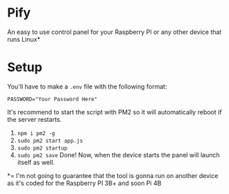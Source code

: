 # Pify
An easy to use control panel for your Raspberry PI or any other device that runs Linux*

# Setup
You'll have to make a `.env` file with the following format:
```
PASSWORD="Your Password Here"
```

It's recommend to start the script with PM2 so it will automatically reboot if the server restarts.
1. `npm i pm2 -g`
2. `sudo pm2 start app.js`
3. `sudo pm2 startup`
4. `sudo pm2 save`
Done! Now, when the device starts the panel will launch itself as well.

*= I'm not going to guarantee that the tool is gonna run on another device as it's coded for the Raspberry PI 3B+ and soon Pi 4B
